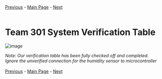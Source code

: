 [Previous](https://github.com/314-grp-301/314-grp-301.github.io/blob/main/Assignments/11-Innovation-Showcase-Poster.md) - [Main Page](../Title.md) - [Next](https://github.com/314-grp-301/314-grp-301.github.io/blob/main/Assignments/13-Lessons-Learned.md)<br><br>
# Team 301 System Verification Table
![image](https://github.com/314-grp-301/314-grp-301.github.io/assets/157048263/f1c6cb2e-8320-402f-9c43-c205428deb30)

*Note: Our verification table has been fully checked off and completed. Ignore the unverified connection for the humidity sensor to microcontroller* <br><br>
[Previous](https://github.com/314-grp-301/314-grp-301.github.io/blob/main/Assignments/11-Innovation-Showcase-Poster.md) - [Main Page](../Title.md) - [Next](https://github.com/314-grp-301/314-grp-301.github.io/blob/main/Assignments/13-Lessons-Learned.md)
